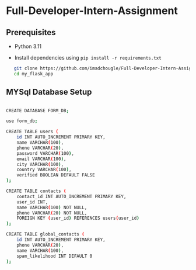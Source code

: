 # Full-Developer-Intern-Assignment


## Prerequisites
- Python 3.11
  
- Install dependencies using `pip install -r requirements.txt`

  
```bash
   git clone https://github.com/imadchougle/Full-Developer-Intern-Assignment.git
   cd my_flask_app
```

## MYSql Database Setup 

```bash

CREATE DATABASE FORM_DB;

use form_db;

CREATE TABLE users (
    id INT AUTO_INCREMENT PRIMARY KEY,
    name VARCHAR(100),
    phone VARCHAR(20),
    password VARCHAR(100),
    email VARCHAR(100),
    city VARCHAR(100),
    country VARCHAR(100),
    verified BOOLEAN DEFAULT FALSE
);

CREATE TABLE contacts (
    contact_id INT AUTO_INCREMENT PRIMARY KEY,
    user_id INT,
    name VARCHAR(100) NOT NULL,
    phone VARCHAR(20) NOT NULL,
    FOREIGN KEY (user_id) REFERENCES users(user_id)
);

CREATE TABLE global_contacts (
    id INT AUTO_INCREMENT PRIMARY KEY,
    phone VARCHAR(20),
    name VARCHAR(100),
    spam_likelihood INT DEFAULT 0
);

